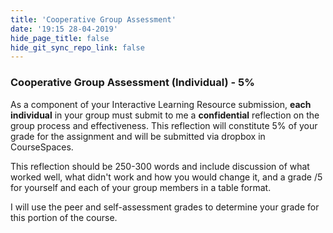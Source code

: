 ```yaml
---
title: 'Cooperative Group Assessment'
date: '19:15 28-04-2019'
hide_page_title: false
hide_git_sync_repo_link: false
---
```


### Cooperative Group Assessment (Individual) - 5%

As a component of your Interactive Learning Resource submission, **each individual** in your group must submit to me a **confidential** reflection on the group process and effectiveness. This reflection will constitute 5% of your grade for the assignment and will be submitted via dropbox in CourseSpaces.

This reflection should be 250-300 words and include discussion of what worked well, what didn't work and how you would change it, and a grade /5 for yourself and each of your group members in a table format.

I will use the peer and self-assessment grades to determine your grade for this portion of the course.
